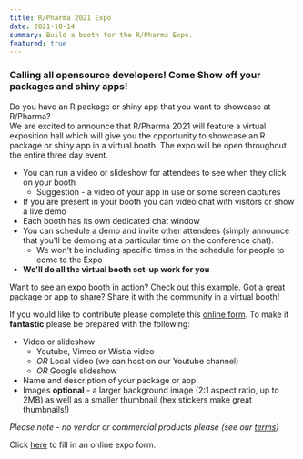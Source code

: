 ```yaml
---
title: R/Pharma 2021 Expo
date: 2021-10-14
summary: Build a booth for the R/Pharma Expo.
featured: true
---
```


### Calling all opensource developers! Come Show off your packages and shiny apps!

Do you have an R package or shiny app that you want to showcase at R/Pharma?  
We are excited to announce that R/Pharma 2021 will feature a virtual exposition hall which will give you the opportunity to showcase an R package or shiny app in a virtual booth.  The expo will be open throughout the entire three day event.

- You can run a video or slideshow for attendees to see when they click on your booth
  - Suggestion - a video of your app in use or some screen captures
- If you are present in your booth you can video chat with visitors or show a live demo
- Each booth has its own dedicated chat window
- You can schedule a demo and invite other attendees (simply announce that you'll be demoing at a particular time on the conference chat).
  - We won't be including specific times in the schedule for people to come to the Expo
- **We'll do all the virtual booth set-up work for you**

Want to see an expo booth in action?  Check out this [example](https://www.youtube.com/watch?v=s6HUlmkfaxQ).  Got a great package or app to share?  Share it with the community in a virtual booth!

If you would like to contribute please complete this [online form](https://4mzlydrr31h.typeform.com/to/Je2DyDat).  To make it **fantastic** please be prepared with the following:

- Video or slideshow
  - Youtube, Vimeo or Wistia video
  - *OR* Local video (we can host on our Youtube channel)
  - *OR* Google slideshow
- Name and description of your package or app
- Images **optional** - a larger background image (2:1 aspect ratio, up to 2MB) as well as a smaller thumbnail (hex stickers make great thumbnails!)

*Please note - no vendor or commercial products please (see our [terms](https://rinpharma.com/terms))*

Click [here](https://4mzlydrr31h.typeform.com/to/Je2DyDat) to fill in an online expo form.
